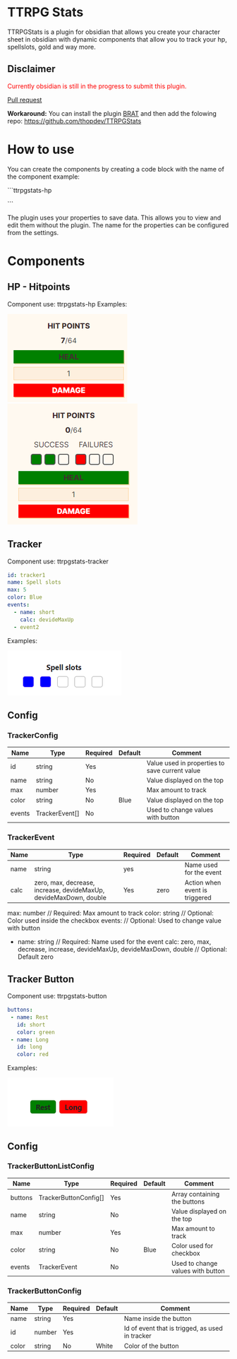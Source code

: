 # TTRPG Stats 
TTRPGStats is a plugin for obsidian that allows you create your character sheet in obsidian with dynamic components that allow you to track your hp, spellslots, gold and way more.

## Disclaimer
<span style="color:red">Currently obsidian is still in the progress to submit this plugin. </span>

[Pull request](https://github.com/obsidianmd/obsidian-releases/pull/6847)

**Workaround:**
You can install the plugin [BRAT](https://obsidian.md/plugins?id=obsidian42-brat)
and then add the folowing repo: https://github.com/thopdev/TTRPGStats
# How to use
You can create the components by creating a code block with the name of the component example:

 \```ttrpgstats-hp

 \```



























































 The plugin uses your properties to save data. This allows you to view and edit them without the plugin. The name for the properties can be configured from the settings.

# Components
## HP - Hitpoints
Component use: ttrpgstats-hp
Examples:

![hp component](docs/resources/images/hp.png)
![hp with death save componenent](docs/resources/images/hp-deathsaves.png)




## Tracker
Component use:
ttrpgstats-tracker
```yaml
id: tracker1 
name: Spell slots
max: 5 
color: Blue
events:
  - name: short
    calc: devideMaxUp
  - event2
```
Examples:

![tracker](docs/resources/images/tracker.png)

## Config
### TrackerConfig
| Name   | Type           | Required | Default | Comment                                        |
|--------|----------------|----------|---------|------------------------------------------------|
| id     | string         | Yes      |         | Value used in properties to save current value |
| name   | string         | No       |         | Value displayed on the top                     |
| max    | number         | Yes      |         | Max amount to track                            |
| color  | string         | No       | Blue    | Value displayed on the top                     |
| events | TrackerEvent[] | No       |         | Used to change values with button              |

### TrackerEvent
| Name | Type                                                              | Required | Default | Comment                        |
|------|-------------------------------------------------------------------|----------|---------|--------------------------------|
| name | string                                                            | yes      |         | Name used for the event        |
| calc | zero, max, decrease, increase, devideMaxUp, devideMaxDown, double | Yes      | zero    | Action when event is triggered |

max: number // Required: Max amount to track
color: string // Optional: Color used inside the checkbox
events: // Optional: Used to change value with button
  - name: string // Required: Name used for the event
    calc: zero, max, decrease, increase, devideMaxUp, devideMaxDown, double // Optional: Default zero 

## Tracker Button
Component use:
ttrpgstats-button
```yaml
buttons:
 - name: Rest
   id: short
   color: green
 - name: Long
   id: long
   color: red
```

Examples: 

![tracker-buttons](docs/resources/images/tracker-buttons.png)

## Config
### TrackerButtonListConfig
| Name    | Type                  | Required | Default | Comment                           |
|---------|-----------------------|----------|---------|-----------------------------------|
| buttons | TrackerButtonConfig[] | Yes      |         | Array containing the buttons      |
| name    | string                | No       |         | Value displayed on the top        |
| max     | number                | Yes      |         | Max amount to track               |
| color   | string                | No       | Blue    | Color used for checkbox           |
| events  | TrackerEvent          | No       |         | Used to change values with button |

### TrackerButtonConfig
| Name | Type   | Required | Default | Comment                                         |
|------|--------|----------|---------|-------------------------------------------------|
| name | string | Yes      |         | Name inside the button                          |
| id   | number | Yes      |         | Id of event that is trigged, as used in tracker |
| color | string | No       | White   | Color of the button                   